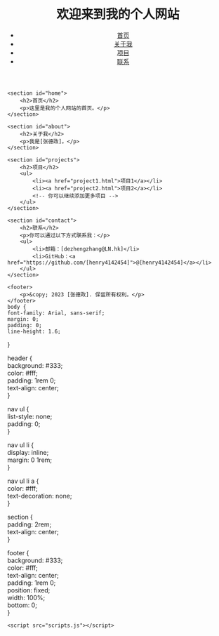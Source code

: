 <!DOCTYPE html>  
<html lang="en">  
<head>  
    <meta charset="UTF-8">  
    <meta name="viewport" content="width=device-width, initial-scale=1.0">  
    <title>个人网站</title>  
    <link rel="stylesheet" href="styles.css">  
</head>  
<body>  
    <header>  
        <h1>欢迎来到我的个人网站</h1>  
        <nav>  
            <ul>  
                <li><a href="#home">首页</a></li>  
                <li><a href="#about">关于我</a></li>  
                <li><a href="#projects">项目</a></li>  
                <li><a href="#contact">联系</a></li>  
            </ul>  
        </nav>  
    </header>  
      
    <section id="home">  
        <h2>首页</h2>  
        <p>这里是我的个人网站的首页。</p>  
    </section>  
      
    <section id="about">  
        <h2>关于我</h2>  
        <p>我是[张德政]。</p>  
    </section>  
      
    <section id="projects">  
        <h2>项目</h2>  
        <ul>  
            <li><a href="project1.html">项目1</a></li>  
            <li><a href="project2.html">项目2</a></li>  
            <!-- 你可以继续添加更多项目 -->  
        </ul>  
    </section>  
      
    <section id="contact">  
        <h2>联系</h2>  
        <p>你可以通过以下方式联系我：</p>  
        <ul>  
            <li>邮箱：[dezhengzhang@LN.hk]</li>  
            <li>GitHub：<a href="https://github.com/[henry4142454]">@[henry4142454]</a></li>  
        </ul>  
    </section>  
      
    <footer>  
        <p>&copy; 2023 [张德政]. 保留所有权利。</p>  
    </footer>  
    body {  
    font-family: Arial, sans-serif;  
    margin: 0;  
    padding: 0;  
    line-height: 1.6;  
}  
  
header {  
    background: #333;  
    color: #fff;  
    padding: 1rem 0;  
    text-align: center;  
}  
  
nav ul {  
    list-style: none;  
    padding: 0;  
}  
  
nav ul li {  
    display: inline;  
    margin: 0 1rem;  
}  
  
nav ul li a {  
    color: #fff;  
    text-decoration: none;  
}  
  
section {  
    padding: 2rem;  
    text-align: center;  
}  
  
footer {  
    background: #333;  
    color: #fff;  
    text-align: center;  
    padding: 1rem 0;  
    position: fixed;  
    width: 100%;  
    bottom: 0;  
}
      
    <script src="scripts.js"></script>  
</body>  
</html>
